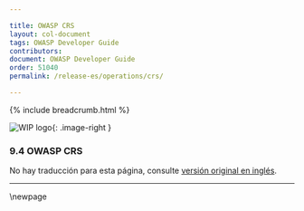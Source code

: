 ```yaml
---

title: OWASP CRS
layout: col-document
tags: OWASP Developer Guide
contributors:
document: OWASP Developer Guide
order: 51040
permalink: /release-es/operations/crs/

---
```


{% include breadcrumb.html %}

<style type="text/css">
.image-right {
  height: 180px;
  display: block;
  margin-left: auto;
  margin-right: auto;
  float: right;
}
</style>

![WIP logo](../../../assets/images/dg_wip.png "Work in progress"){: .image-right }

### 9.4 OWASP CRS

No hay traducción para esta página, consulte [versión original en inglés][release1104].

----

[release1104]: https://github.com/OWASP/www-project-developer-guide/blob/main/release/11-operations/04-crs.md

\newpage
